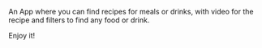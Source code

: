 An App where you can find recipes for meals or drinks, with video for the recipe and filters to find any food or drink.

Enjoy it!
